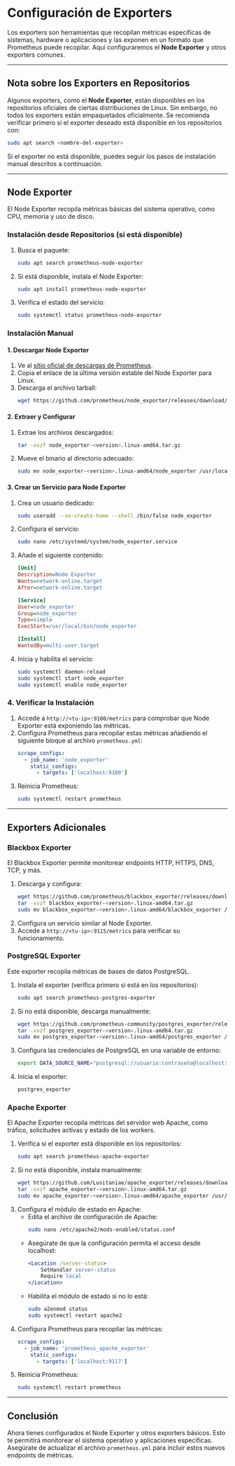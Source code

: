 # Configuración de Exporters

Los exporters son herramientas que recopilan métricas específicas de sistemas, hardware o aplicaciones y las exponen en un formato que Prometheus puede recopilar. Aquí configuraremos el **Node Exporter** y otros exporters comunes.

---

## Nota sobre los Exporters en Repositorios
Algunos exporters, como el **Node Exporter**, están disponibles en los repositorios oficiales de ciertas distribuciones de Linux. Sin embargo, no todos los exporters están empaquetados oficialmente. Se recomienda verificar primero si el exporter deseado está disponible en los repositorios con:
```bash
sudo apt search <nombre-del-exporter>
```
Si el exporter no está disponible, puedes seguir los pasos de instalación manual descritos a continuación.

---

## Node Exporter
El Node Exporter recopila métricas básicas del sistema operativo, como CPU, memoria y uso de disco.

### Instalación desde Repositorios (si está disponible)
1. Busca el paquete:
   ```bash
   sudo apt search prometheus-node-exporter
   ```
2. Si está disponible, instala el Node Exporter:
   ```bash
   sudo apt install prometheus-node-exporter
   ```
3. Verifica el estado del servicio:
   ```bash
   sudo systemctl status prometheus-node-exporter
   ```

### Instalación Manual

#### 1. Descargar Node Exporter
1. Ve al [sitio oficial de descargas de Prometheus](https://prometheus.io/download/).
2. Copia el enlace de la última versión estable del Node Exporter para Linux.
3. Descarga el archivo tarball:
   ```bash
   wget https://github.com/prometheus/node_exporter/releases/download/<version>/node_exporter-<version>.linux-amd64.tar.gz
   ```

#### 2. Extraer y Configurar
1. Extrae los archivos descargados:
   ```bash
   tar -xvzf node_exporter-<version>.linux-amd64.tar.gz
   ```
2. Mueve el binario al directorio adecuado:
   ```bash
   sudo mv node_exporter-<version>.linux-amd64/node_exporter /usr/local/bin/
   ```

#### 3. Crear un Servicio para Node Exporter
1. Crea un usuario dedicado:
   ```bash
   sudo useradd --no-create-home --shell /bin/false node_exporter
   ```
2. Configura el servicio:
   ```bash
   sudo nano /etc/systemd/system/node_exporter.service
   ```
3. Añade el siguiente contenido:
   ```ini
   [Unit]
   Description=Node Exporter
   Wants=network-online.target
   After=network-online.target

   [Service]
   User=node_exporter
   Group=node_exporter
   Type=simple
   ExecStart=/usr/local/bin/node_exporter

   [Install]
   WantedBy=multi-user.target
   ```
4. Inicia y habilita el servicio:
   ```bash
   sudo systemctl daemon-reload
   sudo systemctl start node_exporter
   sudo systemctl enable node_exporter
   ```

### 4. Verificar la Instalación
1. Accede a `http://<tu-ip>:9100/metrics` para comprobar que Node Exporter está exponiendo las métricas.
2. Configura Prometheus para recopilar estas métricas añadiendo el siguiente bloque al archivo `prometheus.yml`:
   ```yaml
   scrape_configs:
     - job_name: 'node_exporter'
       static_configs:
         - targets: ['localhost:9100']
   ```
3. Reinicia Prometheus:
   ```bash
   sudo systemctl restart prometheus
   ```

---

## Exporters Adicionales

### Blackbox Exporter
El Blackbox Exporter permite monitorear endpoints HTTP, HTTPS, DNS, TCP, y más.

1. Descarga y configura:
   ```bash
   wget https://github.com/prometheus/blackbox_exporter/releases/download/<version>/blackbox_exporter-<version>.linux-amd64.tar.gz
   tar -xvzf blackbox_exporter-<version>.linux-amd64.tar.gz
   sudo mv blackbox_exporter-<version>.linux-amd64/blackbox_exporter /usr/local/bin/
   ```
2. Configura un servicio similar al Node Exporter.
3. Accede a `http://<tu-ip>:9115/metrics` para verificar su funcionamiento.

### PostgreSQL Exporter
Este exporter recopila métricas de bases de datos PostgreSQL.

1. Instala el exporter (verifica primero si está en los repositorios):
   ```bash
   sudo apt search prometheus-postgres-exporter
   ```
2. Si no está disponible, descarga manualmente:
   ```bash
   wget https://github.com/prometheus-community/postgres_exporter/releases/download/<version>/postgres_exporter-<version>.linux-amd64.tar.gz
   tar -xvzf postgres_exporter-<version>.linux-amd64.tar.gz
   sudo mv postgres_exporter-<version>.linux-amd64/postgres_exporter /usr/local/bin/
   ```
3. Configura las credenciales de PostgreSQL en una variable de entorno:
   ```bash
   export DATA_SOURCE_NAME="postgresql://usuario:contraseña@localhost:5432/postgres?sslmode=disable"
   ```
4. Inicia el exporter:
   ```bash
   postgres_exporter
   ```

### Apache Exporter
El Apache Exporter recopila métricas del servidor web Apache, como tráfico, solicitudes activas y estado de los workers.

1. Verifica si el exporter está disponible en los repositorios:
   ```bash
   sudo apt search prometheus-apache-exporter
   ```
2. Si no está disponible, instala manualmente:
   ```bash
   wget https://github.com/Lusitaniae/apache_exporter/releases/download/<version>/apache_exporter-<version>.linux-amd64.tar.gz
   tar -xvzf apache_exporter-<version>.linux-amd64.tar.gz
   sudo mv apache_exporter-<version>.linux-amd64/apache_exporter /usr/local/bin/
   ```
3. Configura el módulo de estado en Apache:
   - Edita el archivo de configuración de Apache:
     ```bash
     sudo nano /etc/apache2/mods-enabled/status.conf
     ```
   - Asegúrate de que la configuración permita el acceso desde localhost:
     ```apache
     <Location /server-status>
         SetHandler server-status
         Require local
     </Location>
     ```
   - Habilita el módulo de estado si no lo está:
     ```bash
     sudo a2enmod status
     sudo systemctl restart apache2
     ```
4. Configura Prometheus para recopilar las métricas:
   ```yaml
   scrape_configs:
     - job_name: 'prometheus_apache_exporter'
       static_configs:
         - targets: ['localhost:9117']
   ```
6. Reinicia Prometheus:
   ```bash
   sudo systemctl restart prometheus
   ```
---

## Conclusión
Ahora tienes configurados el Node Exporter y otros exporters básicos. Esto te permitirá monitorear el sistema operativo y aplicaciones específicas. Asegúrate de actualizar el archivo `prometheus.yml` para incluir estos nuevos endpoints de métricas.
